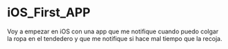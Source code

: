 iOS_First_APP
=============

Voy a empezar en iOS con una app que me notifique cuando puedo colgar la ropa en el tendedero y que me notifique si 
hace mal tiempo que la recoja.


